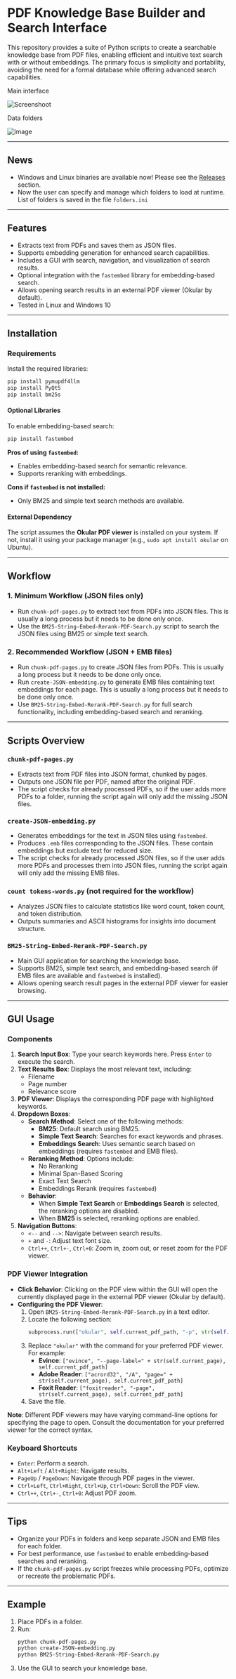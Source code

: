 # PDF Knowledge Base Builder and Search Interface

This repository provides a suite of Python scripts to create a searchable knowledge base from PDF files, enabling efficient and intuitive text search with or without embeddings. The primary focus is simplicity and portability, avoiding the need for a formal database while offering advanced search capabilities.

Main interface

![Screenshoot](screenshot-BM25-PDF-Search.jpg)

Data folders

![image](https://github.com/user-attachments/assets/e8c3f475-7c9d-4e8d-88f2-f726b166fedf)

---

## News

- Windows and Linux binaries are available now! Please see the [Releases](https://github.com/Topping1/BM25-PDF-Search/releases) section.
- Now the user can specify and manage which folders to load at runtime. List of folders is saved in the file `folders.ini`

---

## Features
- Extracts text from PDFs and saves them as JSON files.
- Supports embedding generation for enhanced search capabilities.
- Includes a GUI with search, navigation, and visualization of search results.
- Optional integration with the `fastembed` library for embedding-based search.
- Allows opening search results in an external PDF viewer (Okular by default).
- Tested in Linux and Windows 10

---

## Installation

### Requirements
Install the required libraries:
```bash
pip install pymupdf4llm
pip install PyQt5
pip install bm25s
```

#### Optional Libraries
To enable embedding-based search:
```bash
pip install fastembed
```

**Pros of using `fastembed`:**
- Enables embedding-based search for semantic relevance.
- Supports reranking with embeddings.

**Cons if `fastembed` is not installed:**
- Only BM25 and simple text search methods are available.

#### External Dependency
The script assumes the **Okular PDF viewer** is installed on your system. If not, install it using your package manager (e.g., `sudo apt install okular` on Ubuntu).

---

## Workflow

### 1. Minimum Workflow (JSON files only)
- Run `chunk-pdf-pages.py` to extract text from PDFs into JSON files. This is usually a long process but it needs to be done only once.
- Use the `BM25-String-Embed-Rerank-PDF-Search.py` script to search the JSON files using BM25 or simple text search.

### 2. Recommended Workflow (JSON + EMB files)
- Run `chunk-pdf-pages.py` to create JSON files from PDFs. This is usually a long process but it needs to be done only once.
- Run `create-JSON-embedding.py` to generate EMB files containing text embeddings for each page. This is usually a long process but it needs to be done only once.
- Use `BM25-String-Embed-Rerank-PDF-Search.py` for full search functionality, including embedding-based search and reranking.

---

## Scripts Overview

### `chunk-pdf-pages.py`
- Extracts text from PDF files into JSON format, chunked by pages.
- Outputs one JSON file per PDF, named after the original PDF.
- The script checks for already processed PDFs, so if the user adds more PDFs to a folder, running the script again will only add the missing JSON files.

### `create-JSON-embedding.py`
- Generates embeddings for the text in JSON files using `fastembed`.
- Produces `.emb` files corresponding to the JSON files. These contain embeddings but exclude text for reduced size.
- The script checks for already processed JSON files, so if the user adds more PDFs and processes them into JSON files, running the script again will only add the missing EMB files.

### `count tokens-words.py` (not required for the workflow)
- Analyzes JSON files to calculate statistics like word count, token count, and token distribution.
- Outputs summaries and ASCII histograms for insights into document structure.

### `BM25-String-Embed-Rerank-PDF-Search.py`
- Main GUI application for searching the knowledge base.
- Supports BM25, simple text search, and embedding-based search (if EMB files are available and `fastembed` is installed).
- Allows opening search result pages in the external PDF viewer for easier browsing.

---

## GUI Usage

### Components
1. **Search Input Box**: Type your search keywords here. Press `Enter` to execute the search.
2. **Text Results Box**: Displays the most relevant text, including:
   - Filename
   - Page number
   - Relevance score
3. **PDF Viewer**: Displays the corresponding PDF page with highlighted keywords.
4. **Dropdown Boxes**:
   - **Search Method**: Select one of the following methods:
     - **BM25**: Default search using BM25.
     - **Simple Text Search**: Searches for exact keywords and phrases.
     - **Embeddings Search**: Uses semantic search based on embeddings (requires `fastembed` and EMB files).
   - **Reranking Method**: Options include:
     - No Reranking
     - Minimal Span-Based Scoring
     - Exact Text Search
     - Embeddings Rerank (requires `fastembed`)
   - **Behavior**: 
     - When **Simple Text Search** or **Embeddings Search** is selected, the reranking options are disabled.
     - When **BM25** is selected, reranking options are enabled.
5. **Navigation Buttons**:
   - `<--` and `-->`: Navigate between search results.
   - `+` and `-`: Adjust text font size.
   - `Ctrl++`, `Ctrl+-`, `Ctrl+0`: Zoom in, zoom out, or reset zoom for the PDF viewer.

### PDF Viewer Integration
- **Click Behavior**: Clicking on the PDF view within the GUI will open the currently displayed page in the external PDF viewer (Okular by default).
- **Configuring the PDF Viewer**:
  1. Open `BM25-String-Embed-Rerank-PDF-Search.py` in a text editor.
  2. Locate the following section:
     ```python
     subprocess.run(["okular", self.current_pdf_path, "-p", str(self.current_page)])
     ```
  3. Replace `"okular"` with the command for your preferred PDF viewer. For example:
     - **Evince**: `["evince", "--page-label=" + str(self.current_page), self.current_pdf_path]`
     - **Adobe Reader**: `["acrord32", "/A", "page=" + str(self.current_page), self.current_pdf_path]`
     - **Foxit Reader**: `["foxitreader", "-page", str(self.current_page), self.current_pdf_path]`
  4. Save the file.

**Note**: Different PDF viewers may have varying command-line options for specifying the page to open. Consult the documentation for your preferred viewer for the correct syntax.

### Keyboard Shortcuts
- `Enter`: Perform a search.
- `Alt+Left` / `Alt+Right`: Navigate results.
- `PageUp` / `PageDown`: Navigate through PDF pages in the viewer.
- `Ctrl+Left`, `Ctrl+Right`, `Ctrl+Up`, `Ctrl+Down`: Scroll the PDF view.
- `Ctrl++`, `Ctrl+-`, `Ctrl+0`: Adjust PDF zoom.

---

## Tips
- Organize your PDFs in folders and keep separate JSON and EMB files for each folder.
- For best performance, use `fastembed` to enable embedding-based searches and reranking.
- If the `chunk-pdf-pages.py` script freezes while processing PDFs, optimize or recreate the problematic PDFs.

---

## Example
1. Place PDFs in a folder.
2. Run:
   ```bash
   python chunk-pdf-pages.py
   python create-JSON-embedding.py
   python BM25-String-Embed-Rerank-PDF-Search.py
   ```
3. Use the GUI to search your knowledge base.
